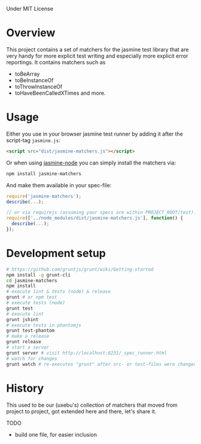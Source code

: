 Under MIT License

# Overview

This project contains a set of matchers for the jasmine test library
that are very handy for more explicit test writing and especially
more explicit error reportings.
It contains matchers such as
- toBeArray
- toBeInstanceOf
- toThrowInstanceOf
- toHaveBeenCalledXTimes
and more.

# Usage

Either you use in your browser jasmine test runner by adding it after the script-tag `jasmine.js`:

~~~html
<script src="dist/jasmine-matchers.js"></script>
~~~

Or when using [jasmine-node](https://github.com/mhevery/jasmine-node) you can simply install the matchers via:

~~~bash
npm install jasmine-matchers
~~~

And make them available in your spec-file:

~~~js
require('jasmine-matchers');
describe(...);

// or via requirejs (assuming your specs are within PROJECT_ROOT/test):
require(['../node_modules/dist/jasmine-matchers.js'], function() {
  describe(...);
});
~~~

# Development setup

~~~ bash
# https://github.com/gruntjs/grunt/wiki/Getting-started
npm install -g grunt-cli
cd jasmine-matchers
npm install
# execute lint & tests (node) & release
grunt # or npm test
# execute tests (node)
grunt test
# execute lint
grunt jshint
# execute tests in phantomjs
grunt test-phantom
# make a release
grunt release
# start a server
grunt server # visit http://localhost:8231/_spec_runner.html
# watch for changes
grunt watch # re-executes "grunt" after src- or test-files were changed
~~~

# History

This used to be our (uxebu's) collection of matchers that moved from project
to project, got extended here and there, let's share it.

TODO
  - build one file, for easier inclusion
